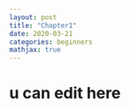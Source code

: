 ```yaml
---
layout: post
title: "Chapter1"
date: 2020-03-21
categories: beginners
mathjax: true
---
```


# u can edit here
